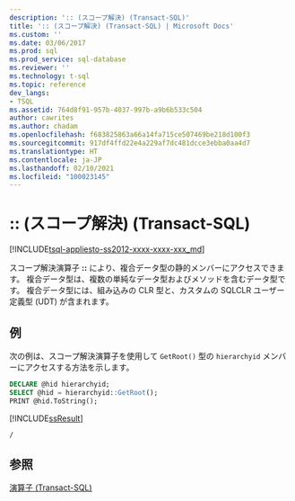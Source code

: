 ```yaml
---
description: ':: (スコープ解決) (Transact-SQL)'
title: ':: (スコープ解決) (Transact-SQL) | Microsoft Docs'
ms.custom: ''
ms.date: 03/06/2017
ms.prod: sql
ms.prod_service: sql-database
ms.reviewer: ''
ms.technology: t-sql
ms.topic: reference
dev_langs:
- TSQL
ms.assetid: 764d8f91-957b-4037-997b-a9b6b533c504
author: cawrites
ms.author: chadam
ms.openlocfilehash: f683825863a66a14fa715ce507469be218d100f3
ms.sourcegitcommit: 917df4ffd22e4a229af7dc481dcce3ebba0aa4d7
ms.translationtype: HT
ms.contentlocale: ja-JP
ms.lasthandoff: 02/10/2021
ms.locfileid: "100023145"
---
```

# <a name="-scope-resolution-transact-sql"></a>:: (スコープ解決) (Transact-SQL)
[!INCLUDE[tsql-appliesto-ss2012-xxxx-xxxx-xxx_md](../../includes/tsql-appliesto-ss2012-xxxx-xxxx-xxx-md.md)]

  スコープ解決演算子 **::** により、複合データ型の静的メンバーにアクセスできます。 複合データ型は、複数の単純なデータ型およびメソッドを含むデータ型です。 複合データ型には、組み込みの CLR 型と、カスタムの SQLCLR ユーザー定義型 (UDT) が含まれます。  
  
## <a name="examples"></a>例  
 次の例は、スコープ解決演算子を使用して `GetRoot()` 型の `hierarchyid` メンバーにアクセスする方法を示します。  
  
```sql  
DECLARE @hid hierarchyid;  
SELECT @hid = hierarchyid::GetRoot();  
PRINT @hid.ToString();  
```  
  
 [!INCLUDE[ssResult](../../includes/ssresult-md.md)]  
  
 `/`  
  
## <a name="see-also"></a>参照  
 [演算子 &#40;Transact-SQL&#41;](../../t-sql/language-elements/operators-transact-sql.md)  
 
